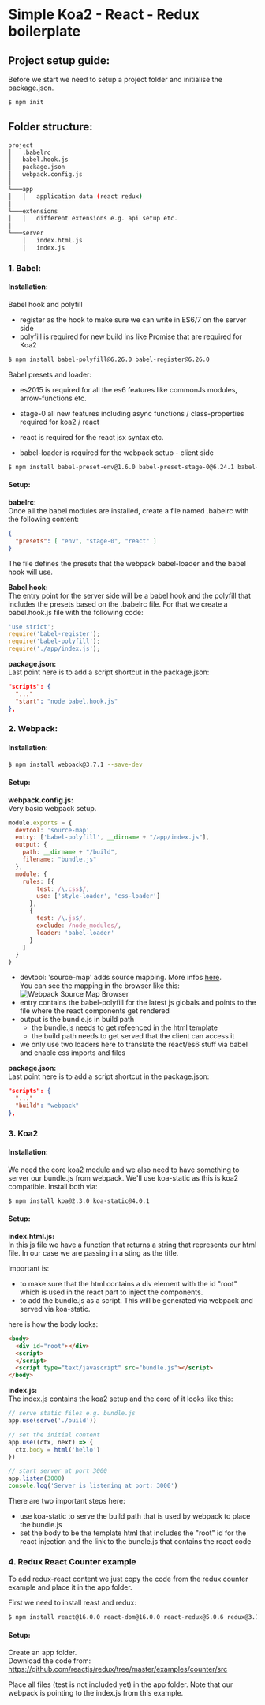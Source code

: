 # Simple Koa2 - React - Redux boilerplate

## Project setup guide:
Before we start we need to setup a project folder and initialise the package.json.
```bash
$ npm init
```


## Folder structure:
```bash
project  
│   .babelrc
│   babel.hook.js
│   package.json
│   webpack.config.js  
│
└───app
│   │   application data (react redux)
│
└───extensions
│   │   different extensions e.g. api setup etc.
│     
└───server
    │   index.html.js
    │   index.js  
```

### 1. Babel:
#### Installation:
Babel hook and polyfill
- register as the hook to make sure we can write in ES6/7 on the server side
- polyfill is required for new build ins like Promise that are required for Koa2
```bash
$ npm install babel-polyfill@6.26.0 babel-register@6.26.0
```

Babel presets and loader:
- es2015 is required for all the es6 features like commonJs modules, arrow-functions etc.

- stage-0 all new features including async functions / class-properties required for koa2 / react
- react is required for the react jsx syntax etc.
- babel-loader is required for the webpack setup - client side
```bash
$ npm install babel-preset-env@1.6.0 babel-preset-stage-0@6.24.1 babel-preset-react@6.24.1 babel-loader@7.1.2 --save-dev
```

#### Setup:
__babelrc:__  
Once all the babel modules are installed, create a file named .babelrc with the following content:

```json
{
  "presets": [ "env", "stage-0", "react" ]
}
```
The file defines the presets that the webpack babel-loader and the babel hook will use.  

__Babel hook:__  
The entry point for the server side will be a babel hook and the polyfill that includes the presets based on the .babelrc file. For that we create a babel.hook.js file with the following code:

```javascript
'use strict';
require('babel-register');
require('babel-polyfill');
require('./app/index.js');
```

__package.json:__  
Last point here is to add a script shortcut in the package.json:
```json
"scripts": {
  "..."
  "start": "node babel.hook.js"
},
```

### 2. Webpack:
#### Installation:

```bash
$ npm install webpack@3.7.1 --save-dev
```

#### Setup:

__webpack.config.js:__  
Very basic webpack setup.

```javascript
module.exports = {
  devtool: 'source-map',
  entry: ['babel-polyfill', __dirname + "/app/index.js"],
  output: {
    path: __dirname + "/build",
    filename: "bundle.js"
  },
  module: {
    rules: [{
        test: /\.css$/,
        use: ['style-loader', 'css-loader']
      },
      {
        test: /\.js$/,
        exclude: /node_modules/,
        loader: 'babel-loader'
      }
    ]
  }
}
```
- devtool: 'source-map' adds source mapping. More infos [here](http://webpack.github.io/docs/configuration.html#devtool).  
You can see the mapping in the browser like this:
![Webpack Source Map Browser](./Webpack_SourceMap.jpg)
- entry contains the babel-polyfill for the latest js globals and points to the file where the react components get rendered
- output is the bundle.js in build path
  - the bundle.js needs to get refeenced in the html template
  - the build path needs to get served that the client can access it
- we only use two loaders here to translate the react/es6 stuff via babel and enable css imports and files

__package.json:__  
Last point here is to add a script shortcut in the package.json:
```json
"scripts": {
  "..."
  "build": "webpack"
},
```
### 3. Koa2
#### Installation:
We need the core koa2 module and we also need to have something to server our bundle.js from webpack. We'll use koa-static as this is koa2 compatible.
Install both via:
```bash
$ npm install koa@2.3.0 koa-static@4.0.1
```
#### Setup:

__index.html.js:__  
In this js file we have a function that returns a string that represents our html file. In our case we are passing in a sting as the title.  

Important is:
- to make sure that the html contains a div element with the id "root" which is used in the react part to inject the components.
- to add the bundle.js as a script. This will be generated via webpack and served via koa-static.

here is how the body looks:
```html
<body>
  <div id="root"></div>
  <script>
  </script>
  <script type="text/javascript" src="bundle.js"></script>
</body>
```
__index.js:__  
The index.js contains the koa2 setup and the core of it looks like this:
```javascript
// serve static files e.g. bundle.js
app.use(serve('./build'))

// set the initial content
app.use((ctx, next) => {
  ctx.body = html('hello')
})

// start server at port 3000
app.listen(3000)
console.log('Server is listening at port: 3000')
```
There are two important steps here:
 - use koa-static to serve the build path that is used by webpack to place the bundle.js
 - set the body to be the template html that includes the "root" id for the react injection and the link to the bundle.js that contains the react code

### 4. Redux React Counter example
To add redux-react content we just copy the code from the redux counter example and place it in the app folder.

First we need to install reast and redux:
```bash
$ npm install react@16.0.0 react-dom@16.0.0 react-redux@5.0.6 redux@3.7.2
```

#### Setup:
Create an app folder.  
Download the code from:  
https://github.com/reactjs/redux/tree/master/examples/counter/src

Place all files (test is not included yet) in the app folder.
Note that our webpack is pointing to the index.js from this example.
